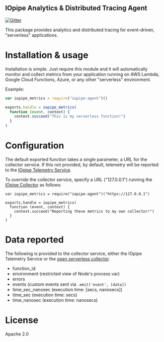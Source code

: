 IOpipe Analytics & Distributed Tracing Agent
--------------------------------------------
[![Gitter](https://img.shields.io/gitter/room/nwjs/nw.js.svg?maxAge=2592000)](https://gitter.im/iopipe/iopipe)

This package provides analytics and distributed tracing for
event-driven, "serverless" applications.

# Installation & usage

Installation is simple. Just require this module and it will
automatically monitor and collect metrics from your application
running on AWS Lambda, Google Cloud Functions, Azure, or any
other "serverless" environment.

Example:

```javascript
var iopipe_metrics = require("iopipe-agent")()

exports.handle = iopipe_metrics(
  function (event, context) {
    context.succeed("This is my serverless function!")
  }
)
```

# Configuration

The default exported function takes a single parameter, a URL
for the collector service. If this not provided, by default,
telemetry will be reported to the [IOpipe Telemetry Service](https://www.iopipe.com/).

To _override_ the collector service, specify a URL ("127.0.0.1")
running the [IOpipe Collector](https://github.com/iopipe/iopipe-collector)
as follows:

```
var iopipe_metrics = require("iopipe-agent")("https://127.0.0.1")

exports.handle = iopipe_metrics(
  function (event, context) {
    context.succeed("Reporting these metrics to my own collector!")
  }
)
```

# Data reported

The following is provided to the collector service,
either the IOpipe Telemetry Service or the [open serverless
collector](https://github.com/iopipe/iopipe-collector).

 - function_id
 - environment  (restricted view of Node's process var)
 - errors
 - events       (custom events sent via `.emit('event', [data])`
 - time_sec_nanosec  (execution time: [secs, nanosecs])
 - time_sec          (execution time: secs)
 - time_nanosec      (execution time: nanosecs)

# License

Apache 2.0
